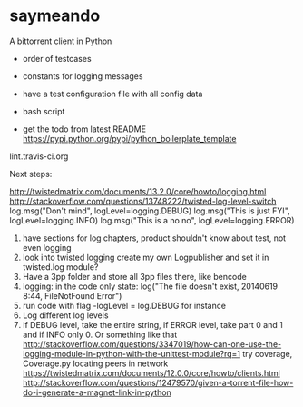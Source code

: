 saymeando
=========

A bittorrent client in Python


* order of testcases
* constants for logging messages
* have a test configuration file with all config data
* bash script

* get the todo from latest README
https://pypi.python.org/pypi/python_boilerplate_template

lint.travis-ci.org


Next steps:

http://twistedmatrix.com/documents/13.2.0/core/howto/logging.html
http://stackoverflow.com/questions/13748222/twisted-log-level-switch
log.msg("Don't mind", logLevel=logging.DEBUG)
log.msg("This is just FYI", logLevel=logging.INFO)
log.msg("This is a no no", logLevel=logging.ERROR)
1) have sections for log chapters, product shouldn't know about test, not even logging
1) look into twisted logging create my own Logpublisher and set it in twisted.log module?
2) Have a 3pp folder and store all 3pp files there, like bencode
1) logging: in the code only state: log("The file doesn't exist, 20140619 8:44, FileNotFound Error")
1) run code with flag -logLevel = log.DEBUG for instance
1) Log different log levels
1) if DEBUG level, take the entire string, if ERROR level, take part 0 and 1 and if INFO only 0. Or something like that
http://stackoverflow.com/questions/3347019/how-can-one-use-the-logging-module-in-python-with-the-unittest-module?rq=1
try coverage, Coverage.py
locating peers in network
https://twistedmatrix.com/documents/12.0.0/core/howto/clients.html
http://stackoverflow.com/questions/12479570/given-a-torrent-file-how-do-i-generate-a-magnet-link-in-python

